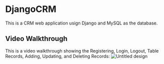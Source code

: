 # DjangoCRM
This is a CRM web application usign Django and MySQL as the database. 

## Video Walkthrough

This is a video walkthrough showing the Registering, Login, Logout, Table Records, Adding, Updating, and Deleting Records:
![Untitled design](https://github.com/MarianoMirandaHerrera/DjangoCRM/assets/156846821/324fc6f6-2c79-4239-bc6e-21b15185c6e9)
